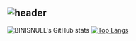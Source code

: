   
![header](https://capsule-render.vercel.app/api?type=waving&color=gradient&customColorList=28&height=280&section=header&text=BINISNULL&fontSize=90&animation=fadeIn&fontAlignY=38&desc=GITHUB%20Profile&descAlignY=51&descAlign=62)
-------
<div aligen=center>
  
![BINISNULL's GitHub stats](https://github-readme-stats.vercel.app/api?username=BINISNULL&theme=onedark&show_icons=true&card_width=450)
[![Top Langs](https://github-readme-stats.vercel.app/api/top-langs/?username=binisnull&layout=compact&theme=onedark&card_width=200)](https://github.com/binisnull/binisnull)

</div>
